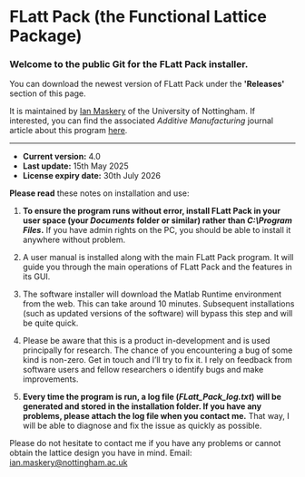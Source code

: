 # FLatt Pack (the Functional Lattice Package)
### Welcome to the public Git for the FLatt Pack installer.
You can download the newest version of FLatt Pack under the **'Releases'** section of this page.

It is maintained by [Ian Maskery](https://www.ianmaskery.com/) of the University of Nottingham.  If interested, you can find the associated *Additive Manufacturing* journal article about this program [here](https://www.sciencedirect.com/science/article/pii/S2214860421006576).  
***
* **Current version:** 4.0
* **Last update:** 15th May 2025
* **License expiry date:** 30th July 2026

**Please read** these notes on installation and use:

1. **To ensure the program runs without error, install FLatt Pack in your user space (your *Documents* folder or similar) rather than *C:\Program Files*.**  If you have admin rights on the PC, you should be able to install it anywhere without problem.

2.  A user manual is installed along with the main FLatt Pack program. It will guide you through the main operations of FLatt Pack and the features in its GUI.

3. The software installer will download the Matlab Runtime environment from the web.  This can take around 10 minutes.  Subsequent installations (such as updated versions of the software) will bypass this step and will be quite quick.

4. Please be aware that this is a product in-development and is used principally for research.  The chance of you encountering a bug of some kind is non-zero.  Get in touch and I’ll try to fix it.  I rely on feedback from software users and fellow researchers o identify bugs and make improvements.

4. **Every time the program is run, a log file (*FLatt_Pack_log.txt*) will be generated and stored in the installation folder.  If you have any problems, please attach the log file when you contact me.**  That way, I will be able to diagnose and fix the issue as quickly as possible.  

Please do not hesitate to contact me if you have any problems or cannot obtain the lattice design you have in mind.  Email: ian.maskery@nottingham.ac.uk
